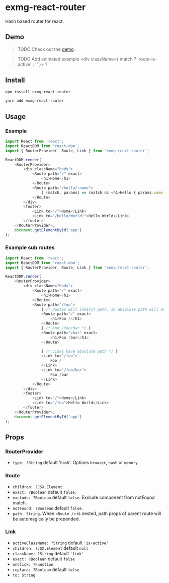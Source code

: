 # exmg-react-router

Hash based router for react.

## Demo

> TODO Check out the [demo](http://exmg.github.io/exmg-react-router/demo/).

> TODO Add animated example <div className={ match ? 'route-is-active' : '' }></div> ?

## Install

```bash
npm install exmg-react-router
```

```bash
yarn add exmg-react-router
```

## Usage

### Example

```js
import React from 'react';
import ReactDOM from 'react-dom';
import { RouterProvider, Route, Link } from 'exmg-react-router';

ReactDOM.render(
    <RouterProvider>
        <div className="body">
            <Route path="/" exact>
                <h1>Home</h1>
            </Route>
            <Route path="/hello/:name">
                { (match, params) => (match && <h1>Hello { params.name }</h1>) }
            </Route>
        </div>
        <footer>
            <Link to="/">Home</Link>
            <Link to="/hello/World!">Hello World</Link>
        </footer>
    </RouterProvider>,
    document.getElementById('app')
);
```

### Example sub routes

```js
import React from 'react';
import ReactDOM from 'react-dom';
import { RouterProvider, Route, Link } from 'exmg-react-router';

ReactDOM.render(
    <RouterProvider>
        <div className="body">
            <Route path="/" exact>
                <h1>Home</h1>
            </Route>
            <Route path="/foo">
                { /* Routes will inherit path, so absolute path will be /foo */ }
                <Route path="/" exact>
                    <h1>Foo /</h1>
                </Route>
                { /* And /foo/bar */ }
                <Route path="/bar" exact>
                    <h1>Foo /bar</h1>
                </Route>

                { /* Links have absolute path */ }
                <Link to="/foo">
                    Foo /
                </Link>
                <Link to="/foo/bar">
                    Foo /bar
                </Link>
            </Route>
        </div>
        <footer>
            <Link to="/">Home</Link>
            <Link to="/foo">Hello World</Link>
        </footer>
    </RouterProvider>,
    document.getElementById('app')
);
```

## Props

### RouterProvider

* `type: ?String` default '`hash`'. Options `browser`, `hash` or `memory`

### Route

* `children: ?JSX.Element`.
* `exact: ?Boolean` default `false`.
* `exclude: ?Boolean` default `false`. Exclude component from notFound match.
* `notFound: ?Boolean` default `false`.
* `path: String`. When `<Route />` is nested, path props of parent route will be automagically be prepended.

### Link

* `activeClassName: ?String` default `'is-active'`
* `children: ?JSX.Element` default `null`
* `className: ?String` default `'link'`
* `exact: ?Boolean` default `false`
* `onClick: ?Function`.
* `replace: ?Boolean` default `false`
* `to: String`
